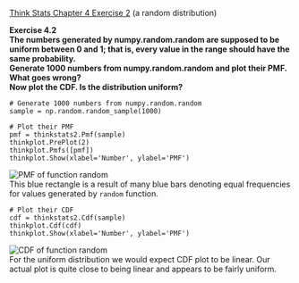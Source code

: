 [Think Stats Chapter 4 Exercise 2](http://greenteapress.com/thinkstats2/html/thinkstats2005.html#toc41) (a random distribution)

__Exercise 4.2  
The numbers generated by numpy.random.random are supposed to be uniform between 0 and 1; that is, every value in the range should have the same probability.  
Generate 1000 numbers from numpy.random.random and plot their PMF. What goes wrong?  
Now plot the CDF. Is the distribution uniform?__

```
# Generate 1000 numbers from numpy.random.random
sample = np.random.random_sample(1000)

# Plot their PMF
pmf = thinkstats2.Pmf(sample)
thinkplot.PrePlot(2)
thinkplot.Pmfs([pmf])
thinkplot.Show(xlabel='Number', ylabel='PMF')
```
![PMF of function `random`](https://github.com/nlzakh02/dsp.git/statistics/random_pmf.png)  
This blue rectangle is a result of many blue bars  denoting equal frequencies for values generated by ```random``` function.

```
# Plot their CDF
cdf = thinkstats2.Cdf(sample)
thinkplot.Cdf(cdf)
thinkplot.Show(xlabel='Number', ylabel='PMF')
```
![CDF of function `random`](https://github.com/nlzakh02/dsp.git/statistics/random_cdf.png)  
For the uniform distribution we would expect CDF plot to be linear. Our actual plot is quite close to being linear and appears to be fairly uniform.
